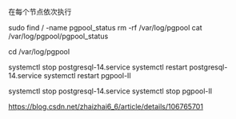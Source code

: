 在每个节点依次执行



sudo find / -name pgpool_status
rm -rf /var/log/pgpool
cat /var/log/pgpool/pgpool_status

cd /var/log/pgpool


systemctl stop postgresql-14.service
systemctl restart postgresql-14.service
systemctl restart pgpool-II

systemctl stop postgresql-14.service
systemctl stop pgpool-II



https://blog.csdn.net/zhaizhai6_6/article/details/106765701
